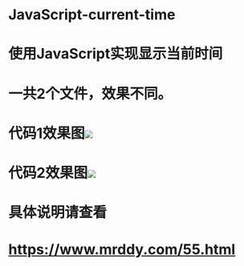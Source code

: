 # JavaScript-current-time
# 使用JavaScript实现显示当前时间<br>

# 一共2个文件，效果不同。<br>


# 代码1效果图<img src = 'https://ae01.alicdn.com/kf/Hc82ffa80bc964eab9aa832faabdd5fdaJ.png' />
# 代码2效果图<img src = 'https://ae01.alicdn.com/kf/H88368f776d524b348d5bc24ca961857fb.png' />

# 具体说明请查看<br>

# https://www.mrddy.com/55.html

